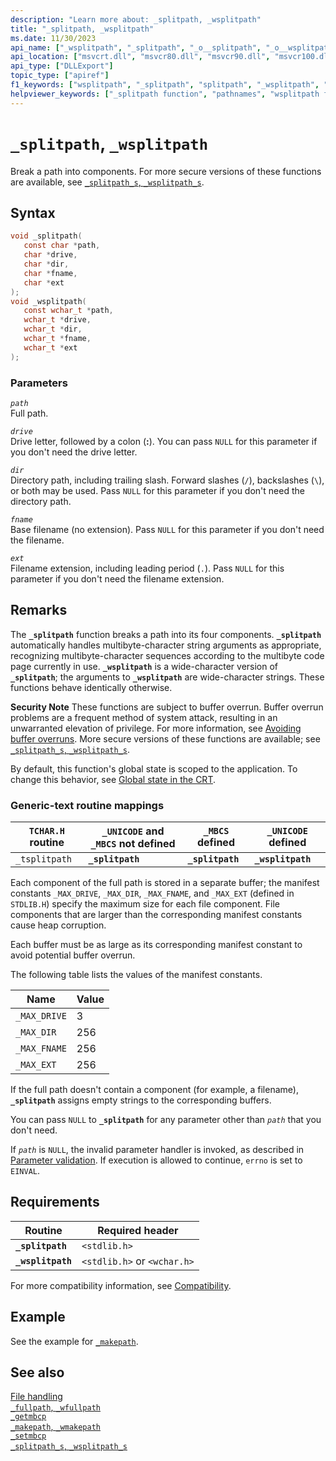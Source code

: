 ```yaml
---
description: "Learn more about: _splitpath, _wsplitpath"
title: "_splitpath, _wsplitpath"
ms.date: 11/30/2023
api_name: ["_wsplitpath", "_splitpath", "_o__splitpath", "_o__wsplitpath"]
api_location: ["msvcrt.dll", "msvcr80.dll", "msvcr90.dll", "msvcr100.dll", "msvcr100_clr0400.dll", "msvcr110.dll", "msvcr110_clr0400.dll", "msvcr120.dll", "msvcr120_clr0400.dll", "ucrtbase.dll", "api-ms-win-crt-filesystem-l1-1-0.dll"]
api_type: ["DLLExport"]
topic_type: ["apiref"]
f1_keywords: ["wsplitpath", "_splitpath", "splitpath", "_wsplitpath", "_tsplitpath"]
helpviewer_keywords: ["_splitpath function", "pathnames", "wsplitpath function", "splitpath function", "_wsplitpath function", "tsplitpath function", "path names", "_tsplitpath function"]
---
```

# `_splitpath`, `_wsplitpath`

Break a path into components. For more secure versions of these functions are available, see [`_splitpath_s`, `_wsplitpath_s`](splitpath-s-wsplitpath-s.md).

## Syntax

```C
void _splitpath(
   const char *path,
   char *drive,
   char *dir,
   char *fname,
   char *ext
);
void _wsplitpath(
   const wchar_t *path,
   wchar_t *drive,
   wchar_t *dir,
   wchar_t *fname,
   wchar_t *ext
);
```

### Parameters

*`path`*\
Full path.

*`drive`*\
Drive letter, followed by a colon (**:**). You can pass `NULL` for this parameter if you don't need the drive letter.

*`dir`*\
Directory path, including trailing slash. Forward slashes (`/`), backslashes (`\`), or both may be used. Pass `NULL` for this parameter if you don't need the directory path.

*`fname`*\
Base filename (no extension). Pass `NULL` for this parameter if you don't need the filename.

*`ext`*\
Filename extension, including leading period (`.`). Pass `NULL` for this parameter if you don't need the filename extension.

## Remarks

The **`_splitpath`** function breaks a path into its four components. **`_splitpath`** automatically handles multibyte-character string arguments as appropriate, recognizing multibyte-character sequences according to the multibyte code page currently in use. **`_wsplitpath`** is a wide-character version of **`_splitpath`**; the arguments to **`_wsplitpath`** are wide-character strings. These functions behave identically otherwise.

**Security Note** These functions are subject to buffer overrun. Buffer overrun problems are a frequent method of system attack, resulting in an unwarranted elevation of privilege. For more information, see [Avoiding buffer overruns](/windows/win32/SecBP/avoiding-buffer-overruns). More secure versions of these functions are available; see [`_splitpath_s`, `_wsplitpath_s`](splitpath-s-wsplitpath-s.md).

By default, this function's global state is scoped to the application. To change this behavior, see [Global state in the CRT](../global-state.md).

### Generic-text routine mappings

| `TCHAR.H` routine | `_UNICODE` and `_MBCS` not defined | `_MBCS` defined | `_UNICODE` defined |
|---|---|---|---|
| `_tsplitpath` | **`_splitpath`** | **`_splitpath`** | **`_wsplitpath`** |

Each component of the full path is stored in a separate buffer; the manifest constants `_MAX_DRIVE`, `_MAX_DIR`, `_MAX_FNAME`, and `_MAX_EXT` (defined in `STDLIB.H`) specify the maximum size for each file component. File components that are larger than the corresponding manifest constants cause heap corruption.

Each buffer must be as large as its corresponding manifest constant to avoid potential buffer overrun.

The following table lists the values of the manifest constants.

| Name | Value |
|---|---|
| `_MAX_DRIVE` | 3 |
| `_MAX_DIR` | 256 |
| `_MAX_FNAME` | 256 |
| `_MAX_EXT` | 256 |

If the full path doesn't contain a component (for example, a filename), **`_splitpath`** assigns empty strings to the corresponding buffers.

You can pass `NULL` to **`_splitpath`** for any parameter other than *`path`* that you don't need.

If *`path`* is `NULL`, the invalid parameter handler is invoked, as described in [Parameter validation](../parameter-validation.md). If execution is allowed to continue, `errno` is set to `EINVAL`.

## Requirements

| Routine | Required header |
|---|---|
| **`_splitpath`** | `<stdlib.h>` |
| **`_wsplitpath`** | `<stdlib.h>` or `<wchar.h>` |

For more compatibility information, see [Compatibility](../compatibility.md).

## Example

See the example for [`_makepath`](makepath-wmakepath.md).

## See also

[File handling](../file-handling.md)\
[`_fullpath`, `_wfullpath`](fullpath-wfullpath.md)\
[`_getmbcp`](getmbcp.md)\
[`_makepath`, `_wmakepath`](makepath-wmakepath.md)\
[`_setmbcp`](setmbcp.md)\
[`_splitpath_s`, `_wsplitpath_s`](splitpath-s-wsplitpath-s.md)
